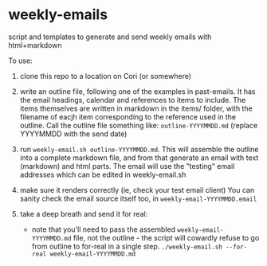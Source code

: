 # weekly-emails
script and templates to generate and send weekly emails with html+markdown

To use: 

1. clone this repo to a location on Cori (or somewhere)

2. write an outline file, following one of the examples in past-emails.
   It has the email headings, calendar and references to items to 
   include. The items themselves are written in markdown in the items/
   folder, with the filename of eacjh item corresponding to the reference
   used in the outline.
   Call the outline file something like: `outline-YYYYMMDD.md` (replace
   YYYYMMDD with the send date)

3. run `weekly-email.sh outline-YYYYMMDD.md`. This will assemble the 
   outline into a complete markdown file, and from that generate an email
   with text (markdown) and html parts. The email will use the "testing"
   email addresses which can be edited in weekly-email.sh

4. make sure it renders correctly (ie, check your test email client) 
   You can sanity check the email source itself too, in 
   `weekly-email-YYYYMMDD.email`

5. take a deep breath and send it for real:
    - note that you'll need to pass the assembled `weekly-email-YYYYMMDD.md`
      file, not the outline - the script will cowardly refuse to go from 
      outline to for-real in a single step.
     `./weekly-email.sh --for-real weekly-email-YYYYMMDD.md`


